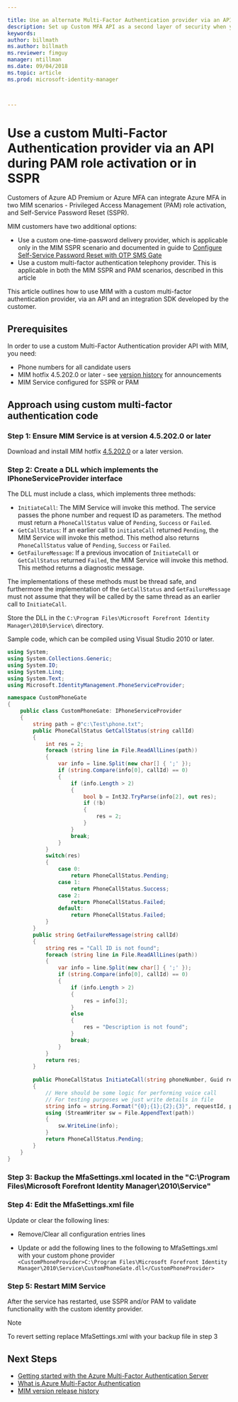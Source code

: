 ```yaml
---

title: Use an alternate Multi-Factor Authentication provider via an API to activate PAM or in SSPR scenario | Microsoft Docs
description: Set up Custom MFA API as a second layer of security when your users activate roles in Privileged Access Management and use Self Service Password Reset.
keywords:
author: billmath
ms.author: billmath
ms.reviewer: fimguy
manager: mtillman
ms.date: 09/04/2018
ms.topic: article
ms.prod: microsoft-identity-manager



---
```


# Use a custom Multi-Factor Authentication provider via an API during PAM role activation or in SSPR

Customers of Azure AD Premium or Azure MFA can integrate Azure MFA in two MIM scenarios - Privileged Access Management (PAM) role activation, and Self-Service Password Reset (SSPR).

MIM customers have two additional options:

 - Use a custom one-time-password delivery provider, which is applicable only in the MIM SSPR scenario and documented in guide to [Configure Self-Service Password Reset with OTP SMS Gate](https://docs.microsoft.com/previous-versions/mim/hh824692(v=ws.10))
 - Use a custom multi-factor authentication telephony provider. This is applicable in both the MIM SSPR and PAM scenarios, described in this article

This article outlines how to use MIM with a custom multi-factor authentication provider, via an API and an integration SDK developed by the customer.  

## Prerequisites

In order to use a custom Multi-Factor Authentication provider API with MIM, you need:

- Phone numbers for all candidate users
- MIM hotfix 4.5.202.0 or later - see [version history](reference/version-history.md) for announcements
- MIM Service configured for SSPR or PAM

## Approach using custom multi-factor authentication code

### Step 1: Ensure MIM Service is at version 4.5.202.0 or later

Download and install MIM hotfix [4.5.202.0](https://www.microsoft.com/download/details.aspx?id=57278) or a later version.

### Step 2: Create a DLL which implements the IPhoneServiceProvider interface

The DLL must include a class, which implements three methods:

- `InitiateCall`: The MIM Service will invoke this method. The service passes the phone number and request ID as parameters.  The method must return a `PhoneCallStatus` value of `Pending`, `Success` or `Failed`.
- `GetCallStatus`: If an earlier call to `initiateCall` returned `Pending`, the MIM Service will invoke this method. This method also returns `PhoneCallStatus` value of `Pending`, `Success` or `Failed`.
- `GetFailureMessage`: If a previous invocation of `InitiateCall` or `GetCallStatus` returned `Failed`, the MIM Service will invoke this method. This method returns a diagnostic message.

The implementations of these methods must be thread safe, and furthermore the implementation of the `GetCallStatus` and `GetFailureMessage` must not assume that they will be called by the same thread as an earlier call to `InitiateCall`.

Store the DLL in the `C:\Program Files\Microsoft Forefront Identity Manager\2010\Service\` directory.

Sample code, which can be compiled using Visual Studio 2010 or later.

```csharp
using System;
using System.Collections.Generic;
using System.IO;
using System.Linq;
using System.Text;
using Microsoft.IdentityManagement.PhoneServiceProvider;

namespace CustomPhoneGate
{
    public class CustomPhoneGate: IPhoneServiceProvider
    {
        string path = @"c:\Test\phone.txt";
        public PhoneCallStatus GetCallStatus(string callId)
        {
            int res = 2;
            foreach (string line in File.ReadAllLines(path))
            {
                var info = line.Split(new char[] { ';' });
                if (string.Compare(info[0], callId) == 0)
                {
                    if (info.Length > 2)
                    {
                        bool b = Int32.TryParse(info[2], out res);
                        if (!b)
                        {
                            res = 2;
                        }
                    }
                    break;
                }
            }
            switch(res)
            {
                case 0:
                    return PhoneCallStatus.Pending;
                case 1:
                    return PhoneCallStatus.Success;
                case 2:
                    return PhoneCallStatus.Failed;
                default:
                    return PhoneCallStatus.Failed;
            }       
        }
        public string GetFailureMessage(string callId)
        {
            string res = "Call ID is not found";
            foreach (string line in File.ReadAllLines(path))
            {
                var info = line.Split(new char[] { ';' });
                if (string.Compare(info[0], callId) == 0)
                {
                    if (info.Length > 2)
                    {
                        res = info[3];
                    }
                    else
                    {
                        res = "Description is not found";
                    }
                    break;
                }
            }
            return res;            
        }
        
        public PhoneCallStatus InitiateCall(string phoneNumber, Guid requestId, Dictionary<string,object> deliveryAttributes)
        {
            // Here should be some logic for performing voice call
            // For testing purposes we just write details in file             
            string info = string.Format("{0};{1};{2};{3}", requestId, phoneNumber, 0, string.Empty);
            using (StreamWriter sw = File.AppendText(path))
            {
                sw.WriteLine(info);                
            }
            return PhoneCallStatus.Pending;    
        }
    }
}
```
### Step 3: Backup the MfaSettings.xml located in the "C:\Program Files\Microsoft Forefront Identity Manager\2010\Service"

### Step 4: Edit the MfaSettings.xml file

Update or clear the following lines:

- Remove/Clear all configuration entries lines 

- Update or add the following lines to the following to MfaSettings.xml with your custom phone provider <br>
`<CustomPhoneProvider>C:\Program Files\Microsoft Forefront Identity Manager\2010\Service\CustomPhoneGate.dll</CustomPhoneProvider>`

### Step 5: Restart MIM Service

After the service has restarted, use SSPR and/or PAM to validate functionality with the custom identity provider.

> [!NOTE] 
> To revert setting replace MfaSettings.xml with your backup file in step 3


## Next Steps

- [Getting started with the Azure Multi-Factor Authentication Server](https://docs.microsoft.com/azure/active-directory/authentication/howto-mfaserver-deploy)
- [What is Azure Multi-Factor Authentication](https://docs.microsoft.com/azure/multi-factor-authentication/multi-factor-authentication)
- [MIM version release history](./reference/version-history.md)

